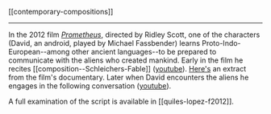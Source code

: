 [[contemporary-compositions]]
***

In the 2012 film [*Prometheus*](https://en.wikipedia.org/wiki/Prometheus_(2012_film)), directed by Ridley Scott, one of the characters (David, an android, played by Michael Fassbender) learns Proto-Indo-European--among other ancient languages--to be prepared to communicate with the aliens who created mankind. Early in the film he recites [[composition--Schleichers-Fable]] ([youtube](https://www.youtube.com/embed/ZTOcA_y1R_U)). [Here's](https://www.youtube.com/watch?v=91aGayCiGMk) an extract from the film's documentary. Later when David encounters the aliens he engages in the following conversation ([youtube](https://www.youtube.com/watch?v=rN76-Thxiao)). 

A full examination of the script is available in [[quiles-lopez-f2012]].